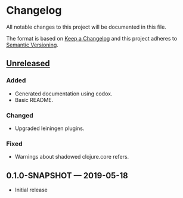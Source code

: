 # Changelog

All notable changes to this project will be documented in this file.

The format is based on [Keep a Changelog](http://keepachangelog.com)
and this project adheres to [Semantic Versioning](http://semver.org/spec/v2.0.0.html).


## [Unreleased]
### Added
- Generated documentation using codox.
- Basic README.
### Changed
- Upgraded leiningen plugins.
### Fixed
- Warnings about shadowed clojure.core refers. 

## 0.1.0-SNAPSHOT — 2019-05-18
- Initial release


[0.1.0]: https://github.com/b-social/spec-validate/compare/0.1.0-SNAPSHOT...0.1.0
[0.1.1]: https://github.com/b-social/spec-validate/compare/0.1.0...0.1.1
[0.1.2]: https://github.com/b-social/spec-validate/compare/0.1.1...0.1.2
[0.1.3]: https://github.com/b-social/spec-validate/compare/0.1.2...0.1.3
[0.1.4]: https://github.com/b-social/spec-validate/compare/0.1.3...0.1.4
[0.1.5]: https://github.com/b-social/spec-validate/compare/0.1.4...0.1.5
[0.1.6]: https://github.com/b-social/spec-validate/compare/0.1.5...0.1.6
[0.1.7]: https://github.com/b-social/spec-validate/compare/0.1.6...0.1.7
[0.1.8]: https://github.com/b-social/spec-validate/compare/0.1.7...0.1.8
[0.1.8]: https://github.com/b-social/spec-validate/compare/0.1.8...0.1.8
[Unreleased]: https://github.com/b-social/spec-validate/compare/0.1.8...HEAD
